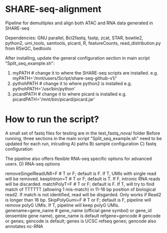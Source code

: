 # SHARE-seq-alignment
Pipeline for demultiplex and align both ATAC and RNA data generated in SHARE-seq

Dependencies: GNU parallel, Bcl2fastq, fastp, zcat, STAR, bowtie2, python2, umi_tools, samtools, picard, R, featureCounts, read_distribution.py from RSeQC, bedtools

After installing, update the general configuration section in main script "Split_seq_example.sh":
1) myPATH # change it to where the SHARE-seq scripts are installed. e.g. myPATH='/mnt/users/Script/share-seq-github-v1/'
2) pythohPATH # change it to where python2 is installed e.g. pythohPATH='/usr/bin/python' 
3) picardPATH # change it to where picard is installed e.g. picardPATH='/mnt/bin/picard/picard.jar'

# How to run the script?
A small set of fastq files for testing are in the test_fastq_nova/ folder
Before running, three sections in the main script "Split_seq_example.sh" need to be updated for each run, inlcuding 
A) paths B) sample configuration C) fastq configuration

The pipeline also offers flexible RNA-seq specific options for advanced users. D) RNA-seq options

removeSingelReadUMI=F # T or F; default is F. If T, UMIs with single read will be removed.
keepIntron=T # T or F; default is T. If F, intronic RNA reads will be discarded.
matchPolyT=F # T or F; default is F. If T, will try to find match of TTTTTT (allowing 1 mis-match) in 11-16 bp position of biological read2. If match is not identified, read will be disgarded. Only works if Read2 is longer than 16 bp.
SkipPolyGumi=F # T or F; default is F, pipeline will remove polyG UMIs. If T, pipeline will keep polyG UMIs.
genename=gene_name # gene_name (official gene symbol) or gene_id (ensemble gene name), gene_name is default
refgene=gencode # gencode or genes; gencode is default; genes is UCSC refseq genes; gencode also annotates nc-RNA
